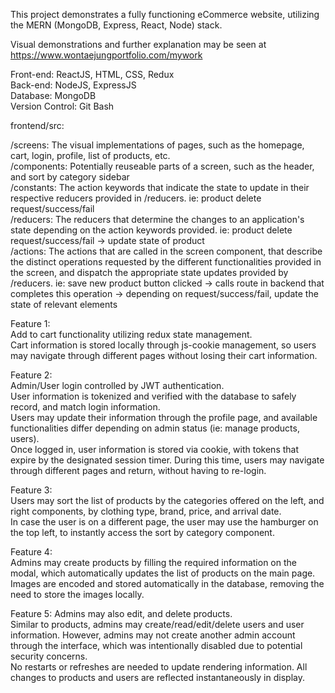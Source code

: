 This project demonstrates a fully functioning eCommerce website, utilizing the MERN (MongoDB, Express, React, Node) stack.

Visual demonstrations and further explanation may be seen at https://www.wontaejungportfolio.com/mywork

Front-end: ReactJS, HTML, CSS, Redux  
Back-end: NodeJS, ExpressJS  
Database: MongoDB  
Version Control: Git Bash  

frontend/src:

/screens: The visual implementations of pages, such as the homepage, cart, login, profile, list of products, etc.  
/components: Potentially reuseable parts of a screen, such as the header, and sort by category sidebar  
/constants: The action keywords that indicate the state to update in their respective reducers provided in /reducers. ie: product delete request/success/fail  
/reducers: The reducers that determine the changes to an application's state depending on the action keywords provided. ie: product delete request/success/fail -> update state of product  
/actions: The actions that are called in the screen component, that describe the distinct operations requested by the different functionalities provided in the screen, and dispatch the appropriate state updates provided by /reducers. ie: save new product button clicked -> calls route in backend that completes this operation -> depending on request/success/fail, update the state of relevant elements  

Feature 1:  
Add to cart functionality utilizing redux state management.  
Cart information is stored locally through js-cookie management, so users may navigate through different pages without losing their cart information.

Feature 2:  
Admin/User login controlled by JWT authentication.  
User information is tokenized and verified with the database to safely record, and match login information.  
Users may update their information through the profile page, and available functionalities differ depending on admin status (ie: manage products, users).  
Once logged in, user information is stored via cookie, with tokens that expire by the designated session timer. During this time, users may navigate through different pages and return, without having to re-login.

Feature 3:  
Users may sort the list of products by the categories offered on the left, and right components, by clothing type, brand, price, and arrival date.  
In case the user is on a different page, the user may use the hamburger on the top left, to instantly access the sort by category component.  

Feature 4:  
Admins may create products by filling the required information on the modal, which automatically updates the list of products on the main page.  
Images are encoded and stored automatically in the database, removing the need to store the images locally.  

Feature 5:
Admins may also edit, and delete products.  
Similar to products, admins may create/read/edit/delete users and user information. However, admins may not create another admin account through the interface, which was intentionally disabled due to potential security concerns.  
No restarts or refreshes are needed to update rendering information. All changes to products and users are reflected instantaneously in display.  
